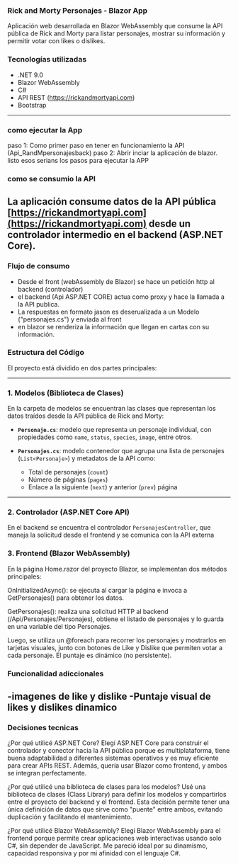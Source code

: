 ### Rick and Morty Personajes - Blazor App

Aplicación web desarrollada en Blazor WebAssembly que consume la API pública de Rick and Morty para listar personajes, mostrar su información y permitir votar con likes o dislikes.

###  Tecnologías utilizadas

- .NET 9.0
- Blazor WebAssembly
- C#
- API REST (https://rickandmortyapi.com)
- Bootstrap
---
### como ejecutar la App
paso 1: Como primer paso en tener en funcionamiento la API (Api_RandMpersonajesback)
paso 2: Abrir inciar la aplicación de blazor.
listo esos serians los pasos para ejecutar la APP
### como se consumio la API
La aplicación consume datos de la API pública [https://rickandmortyapi.com](https://rickandmortyapi.com) desde un controlador intermedio en el backend (ASP.NET Core).
---
### Flujo de consumo
- Desde el front (webAssembly de Blazor) se hace un petición http al backend (controlador)
- el backend (Api ASP.NET CORE) actua como proxy y hace la llamada a la API publica.
- La respuestas en formato jason es deserualizada a un Modelo ("personajes.cs") y enviada al front
- en blazor se renderiza la información que llegan en cartas con su información.
###  Estructura del Código

El proyecto está dividido en dos partes principales:

---

###  1. Modelos (Biblioteca de Clases)

En la carpeta de modelos se encuentran las clases que representan los datos traídos desde la API pública de Rick and Morty:

- **`Personaje.cs`**: modelo que representa un personaje individual, con propiedades como `name`, `status`, `species`, `image`, entre otros.

- **`Personajes.cs`**: modelo contenedor que agrupa una lista de personajes (`List<Personaje>`) y metadatos de la API como:
  - Total de personajes (`count`)
  - Número de páginas (`pages`)
  - Enlace a la siguiente (`next`) y anterior (`prev`) página

---

###  2. Controlador (ASP.NET Core API)

En el backend se encuentra el controlador `PersonajesController`, que maneja la solicitud desde el frontend y se comunica con la API externa

### 3. Frontend (Blazor WebAssembly)
En la página Home.razor del proyecto Blazor, se implementan dos métodos principales:

OnInitializedAsync(): se ejecuta al cargar la página e invoca a GetPersonajes() para obtener los datos.

GetPersonajes(): realiza una solicitud HTTP al backend (/Api/Personajes/Personajes), obtiene el listado de personajes y lo guarda en una variable del tipo Personajes.

Luego, se utiliza un @foreach para recorrer los personajes y mostrarlos en tarjetas visuales, junto con botones de Like y Dislike que permiten votar a cada personaje. El puntaje es dinámico (no persistente).

### Funcionalidad adiccionales
-imagenes de like y dislike
-Puntaje visual de likes y dislikes dinamico
---
### Decisiones tecnicas
¿Por qué utilicé ASP.NET Core?
Elegí ASP.NET Core para construir el controlador y conector hacia la API pública porque es multiplataforma, tiene buena adaptabilidad a diferentes sistemas operativos y es muy eficiente para crear APIs REST. Además, quería usar Blazor como frontend, y ambos se integran perfectamente.

¿Por qué utilicé una biblioteca de clases para los modelos?
Usé una biblioteca de clases (Class Library) para definir los modelos y compartirlos entre el proyecto del backend y el frontend. Esta decisión permite tener una única definición de datos que sirve como "puente" entre ambos, evitando duplicación y facilitando el mantenimiento.

¿Por qué utilicé Blazor WebAssembly?
Elegí Blazor WebAssembly para el frontend porque permite crear aplicaciones web interactivas usando solo C#, sin depender de JavaScript. Me pareció ideal por su dinamismo, capacidad responsiva y por mi afinidad con el lenguaje C#.
